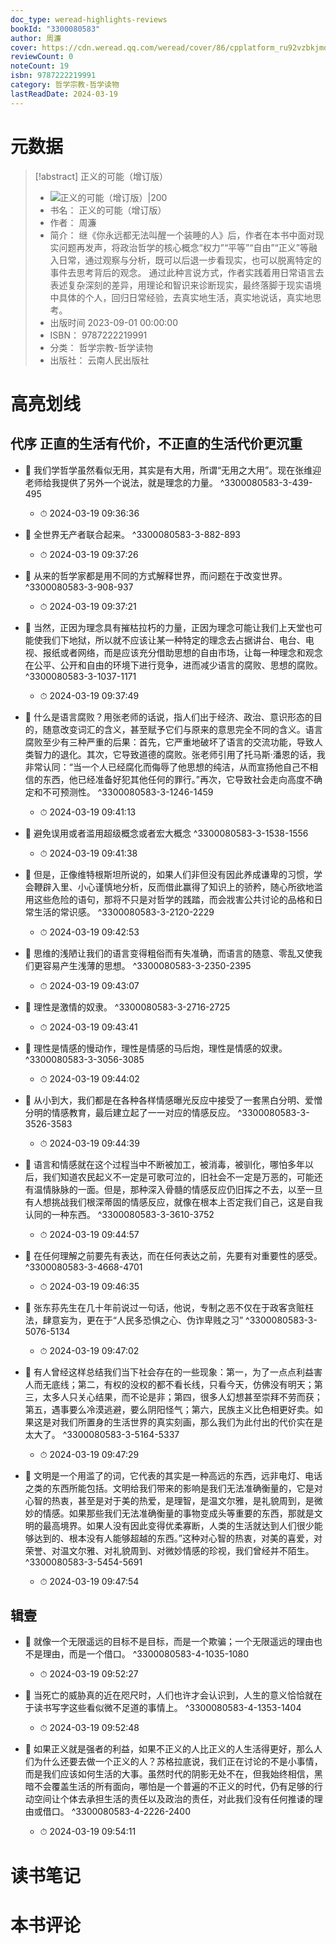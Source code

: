 ```yaml
---
doc_type: weread-highlights-reviews
bookId: "3300080583"
author: 周濂
cover: https://cdn.weread.qq.com/weread/cover/86/cpplatform_ru92vzbkjmd3mtcmz3imzt/t7_cpplatform_ru92vzbkjmd3mtcmz3imzt1701850010.jpg
reviewCount: 0
noteCount: 19
isbn: 9787222219991
category: 哲学宗教-哲学读物
lastReadDate: 2024-03-19
---
```

# 元数据
> [!abstract] 正义的可能（增订版）
> - ![ 正义的可能（增订版）|200](https://cdn.weread.qq.com/weread/cover/86/cpplatform_ru92vzbkjmd3mtcmz3imzt/t7_cpplatform_ru92vzbkjmd3mtcmz3imzt1701850010.jpg)
> - 书名： 正义的可能（增订版）
> - 作者： 周濂
> - 简介： 继《你永远都无法叫醒一个装睡的人》后，作者在本书中面对现实问题再发声，将政治哲学的核心概念“权力”“平等”“自由”“正义”等融入日常，通过观察与分析，既可以后退一步看现实，也可以脱离特定的事件去思考背后的观念。
通过此种言说方式，作者实践着用日常语言去表述复杂深刻的差异，用理论和智识来诊断现实，最终落脚于现实语境中具体的个人，回归日常经验，去真实地生活，真实地说话，真实地思考。
> - 出版时间 2023-09-01 00:00:00
> - ISBN： 9787222219991
> - 分类： 哲学宗教-哲学读物
> - 出版社： 云南人民出版社

# 高亮划线

## 代序 正直的生活有代价，不正直的生活代价更沉重


- 📌 我们学哲学虽然看似无用，其实是有大用，所谓“无用之大用”。现在张维迎老师给我提供了另外一个说法，就是理念的力量。 ^3300080583-3-439-495
    - ⏱ 2024-03-19 09:36:36 

- 📌 全世界无产者联合起来。 ^3300080583-3-882-893
    - ⏱ 2024-03-19 09:37:26 

- 📌 从来的哲学家都是用不同的方式解释世界，而问题在于改变世界。 ^3300080583-3-908-937
    - ⏱ 2024-03-19 09:37:21 

- 📌 当然，正因为理念具有摧枯拉朽的力量，正因为理念可能让我们上天堂也可能使我们下地狱，所以就不应该让某一种特定的理念去占据讲台、电台、电视、报纸或者网络，而是应该充分借助思想的自由市场，让每一种理念和观念在公平、公开和自由的环境下进行竞争，进而减少语言的腐败、思想的腐败。 ^3300080583-3-1037-1171
    - ⏱ 2024-03-19 09:37:49 

- 📌 什么是语言腐败？用张老师的话说，指人们出于经济、政治、意识形态的目的，随意改变词汇的含义，甚至赋予它们与原来的意思完全不同的含义。语言腐败至少有三种严重的后果：首先，它严重地破坏了语言的交流功能，导致人类智力的退化。其次，它导致道德的腐败。张老师引用了托马斯·潘恩的话，我非常认同：“当一个人已经腐化而侮辱了他思想的纯洁，从而宣扬他自己不相信的东西，他已经准备好犯其他任何的罪行。”再次，它导致社会走向高度不确定和不可预测性。 ^3300080583-3-1246-1459
    - ⏱ 2024-03-19 09:41:13 

- 📌 避免误用或者滥用超级概念或者宏大概念 ^3300080583-3-1538-1556
    - ⏱ 2024-03-19 09:41:38 

- 📌 但是，正像维特根斯坦所说的，如果人们非但没有因此养成谦卑的习惯，学会鞭辟入里、小心谨慎地分析，反而借此赢得了知识上的骄矜，随心所欲地滥用这些危险的语句，那将不只是对哲学的践踏，而会戕害公共讨论的品格和日常生活的常识感。 ^3300080583-3-2120-2229
    - ⏱ 2024-03-19 09:42:53 

- 📌 思维的浅陋让我们的语言变得粗俗而有失准确，而语言的随意、零乱又使我们更容易产生浅薄的思想。 ^3300080583-3-2350-2395
    - ⏱ 2024-03-19 09:43:07 

- 📌 理性是激情的奴隶。 ^3300080583-3-2716-2725
    - ⏱ 2024-03-19 09:43:41 

- 📌 理性是情感的慢动作，理性是情感的马后炮，理性是情感的奴隶。 ^3300080583-3-3056-3085
    - ⏱ 2024-03-19 09:44:02 

- 📌 从小到大，我们都是在各种各样情感曝光反应中接受了一套黑白分明、爱憎分明的情感教育，最后建立起了一一对应的情感反应。 ^3300080583-3-3526-3583
    - ⏱ 2024-03-19 09:44:39 

- 📌 语言和情感就在这个过程当中不断被加工，被消毒，被驯化，哪怕多年以后，我们知道农民起义不一定是可歌可泣的，旧社会不一定是万恶的，可能还有温情脉脉的一面。但是，那种深入骨髓的情感反应仍旧挥之不去，以至一旦有人想挑战我们根深蒂固的情感反应，就像在根本上否定我们自己，这是自我认同的一种东西。 ^3300080583-3-3610-3752
    - ⏱ 2024-03-19 09:44:57 

- 📌 在任何理解之前要先有表达，而在任何表达之前，先要有对重要性的感受。 ^3300080583-3-4668-4701
    - ⏱ 2024-03-19 09:46:35 

- 📌 张东荪先生在几十年前说过一句话，他说，专制之恶不仅在于政客贪赃枉法，肆意妄为，更在于“人民多恐惧之心、伪诈卑贱之习” ^3300080583-3-5076-5134
    - ⏱ 2024-03-19 09:47:02 

- 📌 有人曾经这样总结我们当下社会存在的一些现象：第一，为了一点点利益害人而无底线；第二，有权的没权的都不看长线，只看今天，仿佛没有明天；第三，太多人只关心结果，而不论是非；第四，很多人幻想甚至崇拜不劳而获；第五，遇事要么冷漠逃避，要么阴阳怪气；第六，民族主义比色相更好卖。如果这是对我们所置身的生活世界的真实刻画，那么我们为此付出的代价实在是太大了。 ^3300080583-3-5164-5337
    - ⏱ 2024-03-19 09:47:29 

- 📌 文明是一个用滥了的词，它代表的其实是一种高远的东西，远非电灯、电话之类的东西所能包括。文明给我们带来的影响是我们无法准确衡量的，它是对心智的热衷，甚至是对于美的热爱，是理智，是温文尔雅，是礼貌周到，是微妙的情感。如果那些我们无法准确衡量的事物变成头等重要的东西，那就是文明的最高境界。如果人没有因此变得优柔寡断，人类的生活就达到人们很少能够达到的、根本没有人能够超越的东西。”这种对心智的热衷，对美的喜爱，对荣誉、对温文尔雅、对礼貌周到、对微妙情感的珍视，我们曾经并不陌生。 ^3300080583-3-5454-5691
    - ⏱ 2024-03-19 09:47:54 
## 辑壹


- 📌 就像一个无限遥远的目标不是目标，而是一个欺骗；一个无限遥远的理由也不是理由，而是一个借口。 ^3300080583-4-1035-1080
    - ⏱ 2024-03-19 09:52:27 

- 📌 当死亡的威胁真的近在咫尺时，人们也许才会认识到，人生的意义恰恰就在于读书写字这些看似微不足道的事情上。 ^3300080583-4-1353-1404
    - ⏱ 2024-03-19 09:52:48 

- 📌 如果正义就是强者的利益，如果不正义的人比正义的人生活得更好，那么人们为什么还要去做一个正义的人？苏格拉底说，我们正在讨论的不是小事情，而是我们应该如何生活的大事。虽然时代的阴影无处不在，但我始终相信，黑暗不会覆盖生活的所有面向，哪怕是一个普遍的不正义的时代，仍有足够的行动空间让个体去承担生活的责任以及政治的责任，对此我们没有任何推诿的理由或借口。 ^3300080583-4-2226-2400
    - ⏱ 2024-03-19 09:54:11 
# 读书笔记

# 本书评论
